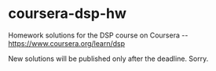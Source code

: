 # coursera-dsp-hw
Homework solutions for the DSP course on Coursera --  https://www.coursera.org/learn/dsp

New solutions will be published only after the deadline. Sorry.
